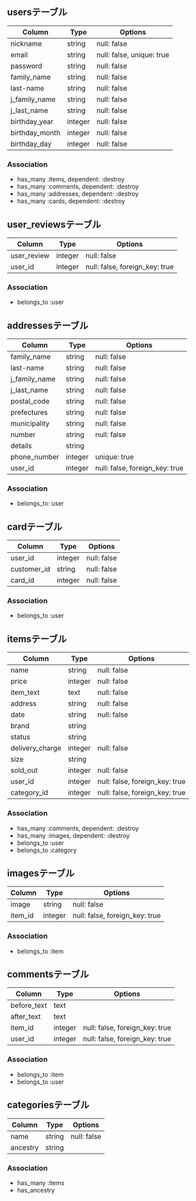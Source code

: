 ## usersテーブル
| Column         | Type    | Options                   |
| -------------- | ------- | ------------------------- |
| nickname       | string  | null: false               |
| email          | string  | null: false, unique: true |
| password       | string  | null: false               |
| family_name    | string  | null: false               |
| last-name      | string  | null: false               |
| j_family_name  | string  | null: false               |
| j_last_name    | string  | null: false               |
| birthday_year  | integer | null: false               |
| birthday_month | integer | null: false               |
| birthday_day   | integer | null: false               |

### Association
- has_many :items, dependent: :destroy
- has_many :comments, dependent: :destroy
- has_many :addresses, dependent: :destroy
- has_many :cards, dependent: :destroy


## user_reviewsテーブル
| Column      | Type    | Options                        |
| ----------- | ------- | ------------------------------ |
| user_review | integer | null: false                    |
| user_id     | integer | null: false, foreign_key: true |

### Association
- belongs_to :user


## addressesテーブル
| Column        | Type    | Options                        |
| ------------- | ------- | ------------------------------ |
| family_name   | string  | null: false                    |
| last-name     | string  | null: false                    |
| j_family_name | string  | null: false                    |
| j_last_name   | string  | null: false                    |
| postal_code   | string  | null: false                    |
| prefectures   | string  | null: false                    |
| municipality  | string  | null: false                    |
| number        | string  | null: false                    |
| details       | string  |                                |
| phone_number  | integer | unique: true                   |
| user_id       | integer | null: false, foreign_key: true |

### Association
- belongs_to: user


## cardテーブル
| Column      | Type    | Options     |
| ----------- | ------- | ----------- |
| user_id     | integer | null: false |
| customer_id | string  | null: false |
| card_id     | integer | null: false |


### Association
- belongs_to :user


## itemsテーブル
| Column          | Type    | Options                        |
| --------------- | ------- | ------------------------------ |
| name            | string  | null: false                    |
| price           | integer | null: false                    |
| item_text       | text    | null: false                    |
| address         | string  | null: false                    |
| date            | string  | null: false                    |
| brand           | string  |                                |
| status          | string  |                                |
| delivery_charge | integer | null: false                    |
| size            | string  |                                |
| sold_out        | integer | null: false                    |
| user_id         | integer | null: false, foreign_key: true |
| category_id     | integer | null: false, foreign_key: true |

### Association
- has_many :comments, dependent: :destroy
- has_many :images, dependent: :destroy
- belongs_to :user
- belongs_to :category


## imagesテーブル
| Column  | Type    | Options                        |
| ------- | ------- | ------------------------------ |
| image   | string  | null: false                    |
| item_id | integer | null: false, foreign_key: true |

### Association
- belongs_to :item


## commentsテーブル
| Column      | Type    | Options                        |
| ----------- | ------- | ------------------------------ |
| before_text | text    |                                |
| after_text  | text    |                                |
| item_id     | integer | null: false, foreign_key: true |
| user_id     | integer | null: false, foreign_key: true |

### Association
- belongs_to :item
- belongs_to :user


## categoriesテーブル
| Column   | Type   | Options     |
| -------- | ------ | ----------- |
| name     | string | null: false |
| ancestry | string |             |

### Association
- has_many :items
- has_ancestry